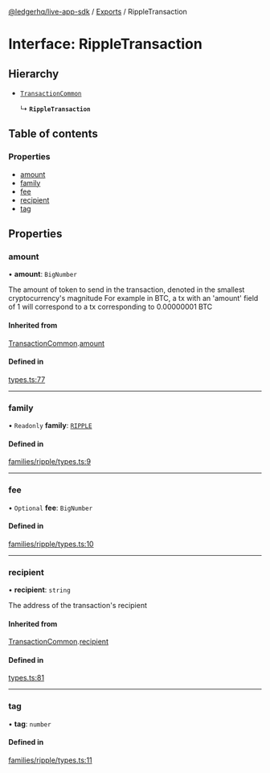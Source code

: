 [@ledgerhq/live-app-sdk](../README.md) / [Exports](../modules.md) / RippleTransaction

# Interface: RippleTransaction

## Hierarchy

- [`TransactionCommon`](TransactionCommon.md)

  ↳ **`RippleTransaction`**

## Table of contents

### Properties

- [amount](RippleTransaction.md#amount)
- [family](RippleTransaction.md#family)
- [fee](RippleTransaction.md#fee)
- [recipient](RippleTransaction.md#recipient)
- [tag](RippleTransaction.md#tag)

## Properties

### amount

• **amount**: `BigNumber`

The amount of token to send in the transaction, denoted in the smallest cryptocurrency's magnitude
For example in BTC, a tx with an 'amount' field of 1 will correspond to a tx corresponding to 0.00000001 BTC

#### Inherited from

[TransactionCommon](TransactionCommon.md).[amount](TransactionCommon.md#amount)

#### Defined in

[types.ts:77](https://github.com/LedgerHQ/live-app-sdk/blob/7a3b814/src/types.ts#L77)

___

### family

• `Readonly` **family**: [`RIPPLE`](../enums/FAMILIES.md#ripple)

#### Defined in

[families/ripple/types.ts:9](https://github.com/LedgerHQ/live-app-sdk/blob/7a3b814/src/families/ripple/types.ts#L9)

___

### fee

• `Optional` **fee**: `BigNumber`

#### Defined in

[families/ripple/types.ts:10](https://github.com/LedgerHQ/live-app-sdk/blob/7a3b814/src/families/ripple/types.ts#L10)

___

### recipient

• **recipient**: `string`

The address of the transaction's recipient

#### Inherited from

[TransactionCommon](TransactionCommon.md).[recipient](TransactionCommon.md#recipient)

#### Defined in

[types.ts:81](https://github.com/LedgerHQ/live-app-sdk/blob/7a3b814/src/types.ts#L81)

___

### tag

• **tag**: `number`

#### Defined in

[families/ripple/types.ts:11](https://github.com/LedgerHQ/live-app-sdk/blob/7a3b814/src/families/ripple/types.ts#L11)
